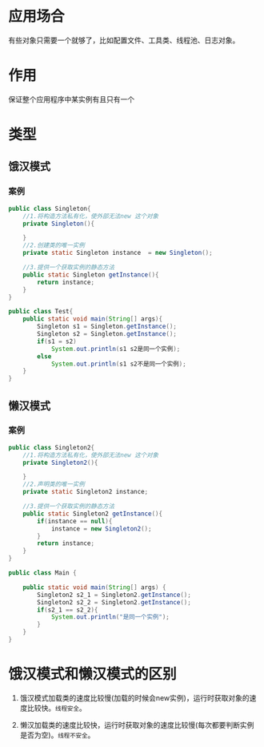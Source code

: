 # 应用场合
有些对象只需要一个就够了，比如配置文件、工具类、线程池、日志对象。

# 作用
保证整个应用程序中某实例有且只有一个

# 类型
## 饿汉模式
### 案例
```java
public class Singleton{
    //1.将构造方法私有化，使外部无法new 这个对象
    private Singleton(){

    }
    //2.创建类的唯一实例
    private static Singleton instance  = new Singleton();

    //3.提供一个获取实例的静态方法
    public static Singleton getInstance(){
        return instance;
    }
}

public class Test{
    public static void main(String[] args){
        Singleton s1 = Singleton.getInstance();
        Singleton s2 = Singleton.getInstance();
        if(s1 = s2)
            System.out.println(s1 s2是同一个实例);
        else
            System.out.println(s1 s2不是同一个实例);
    }
}

```
## 懒汉模式
### 案例
```java
public class Singleton2{
    //1.将构造方法私有化，使外部无法new 这个对象
    private Singleton2(){

    }
    //2.声明类的唯一实例
    private static Singleton2 instance;

    //3.提供一个获取实例的静态方法
    public static Singleton2 getInstance(){
        if(instance == null){
            instance = new Singleton2();
        }
        return instance;
    }
}

public class Main {

    public static void main(String[] args) {
        Singleton2 s2_1 = Singleton2.getInstance();
        Singleton2 s2_2 = Singleton2.getInstance();
        if(s2_1 == s2_2){
            System.out.println("是同一个实例");
        }
    }
}
```
# 饿汉模式和懒汉模式的区别

1. 饿汉模式加载类的速度比较慢(加载的时候会new实例)，运行时获取对象的速度比较快。`线程安全`。

1. 懒汉加载类的速度比较快，运行时获取对象的速度比较慢(每次都要判断实例是否为空)。`线程不安全`。
